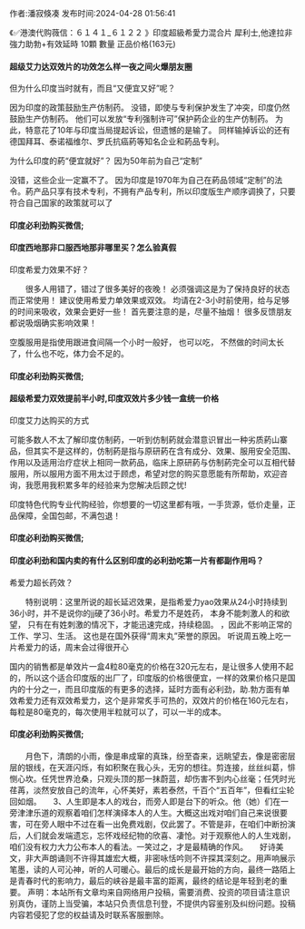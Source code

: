 <p>作者:潘寂倏凑 发布时间:2024-04-28 01:56:41</p>
<p>《✅港澳代购薇信：６１４１_６１２２ 》印度超級希愛力混合片 犀利士,他達拉非 強力助勃+有效延時 10顆 數量 正品价格(163元) </p>
									<h4>超级艾力达双效片的功效怎么样一夜之间火爆朋友圈</h4><p>但为什么印度当时就有，而且“又便宜又好”呢？</p><p> 因为印度的政策鼓励生产仿制药。 没错，即使与专利保护发生了冲突，印度仍然鼓励生产仿制药。 他们可以发放“专利强制许可”保护葯企业的生产仿制药。 为此，特意花了10年与印度当局提起诉讼，但遗憾的是输了。 同样输掉诉讼的还有德国拜耳、泰诺福维尔、罗氏抗癌葯等知名企业和葯品专利。</p><p> 为什么印度的葯“便宜就好”？ 因为50年前为自己“定制”</p><p> 没错，这些企业一定赢不了。 因为印度是1970年为自己在葯品领域“定制”的法令。葯产品只享有技术专利，不拥有产品专利，所以印度版生产顺序调换了，只要符合自己国家的政策就可以了</p><p></p><h4>	印度必利劲购买微信;</h4><p></p><h4>印度西地那非口服西地那非哪里买？怎么验真假</h4><p>印度希爱力效果不好？</p><p>　　很多人用错了，错过了很多美好的夜晚！ 必须强调这是为了保持良好的状态而正常使用！ 建议使用希爱力单效果或双效。 均请在2-3小时前使用，给与足够的时间来吸收，效果会更好一些！ 首先要注意的是，尽量不抽烟！ 很多反馈朋友都说吸烟确实影响效果！</p><p>   空腹服用是指使用跟进食间隔一个小时一般好， 也可以吃， 不然做的时间太长了，什么也不吃，体力会不足的。</p><p></p><h4>	印度必利劲购买微信;</h4><p></p><h4>超级希爱力双效提前半小时,印度双效片多少钱一盒统一价格</h4><p>印度艾力达购买的方式</p><p>可能多数人不太了解印度仿制葯，一听到仿制葯就会潜意识冒出一种劣质葯山寨品，但其实不是这样的，仿制葯是指与原研葯在含有成分、效果、服用安全范围、作用以及适用治疗症状上相同一款葯品，临床上原研葯与仿制葯完全可以互相代替服用，所以服用方面不用太过于顾虑，希望对您的购买意愿能有所帮助，欢迎咨询，我愿用我积累多年的经验来为您解决后顾之忧!</p><p>印度特色代购专业代购经验，你想要的一切这里都有哦，一手货源，低价走量，正品保障，全国包邮，不满包退！</p><p></p><h4>	印度必利劲购买微信;</h4><p></p><h4>印度必利劲和国内卖的有什么区别印度的必利劲吃第一片有都副作用吗？</h4><p>希爱力超长药效？</p><p>　　特别说明：这里所说的超长延迟效果，是指希爱力yao效果从24小时持续到36小时，并不是说你的jj硬了36小时。希爱力不是姓药， 本身不能刺激人的和欲望， 只有在有姓刺激的情况下，才能迅速完成，持续稳固。 ，因此不影响正常的工作、学习、生活。 这也是在国外获得“周末丸”荣誉的原因。 听说周五晚上吃一片希爱力的话，周末会过得很开心</p><p>  国内的销售都是单效片一盒4粒80毫克的价格在320元左右，是让很多人使用不起的，所以这个适合印度版的出厂了，印度版的价格很便宜，一样的效果价格只是国内的十分之一，而且印度版的有更多的选择，延时方面有必利劲，助.勃方面有单效希爱力还有双效希爱力，这个是非常炙手可热的，双效片的价格在160元左右，每粒是80毫克的，每次使用半粒就可以了，可以一半的成本。</p><p></p><h4>	印度必利劲购买微信;</h4>　　月色下，清朗的小雨，像是串成窜的真珠，纷至杳来，远眺望去，像是密密层层的银线，在天涯闪烁，有如积聚在我心头，无穷的想往。剪连接，丝丝纠葛，悱恻心坎。任凭世界沧桑，只观头顶的那一抹蔚蓝，却伤害不到内心丝毫；任凭时光荏苒，淡然安放自己的流年，心怀美好，素若泰然，千百个“五百年”，但看红尘轮回如烟。　　3、人生即是本人的戏台，而旁人即是台下的听众。他（她）们在一旁津津乐道的观察着咱们怎样演绎本人的人生。大概这出戏对咱们自己来说很要害，可在旁人眼中不过在看一出免费戏剧，仅此罢了。不管是非，在咱们中断扮演后，人们就会发端遗忘，忘怀戏经纪物的欣喜、凄怆。对于观察他人的人生戏剧，咱们没有权力大力公布本人的看法。一笑过之，才是最精确的作风。　　好诗美文，非大声朗诵则不许得其雄宏大概，非密咏恬吟则不许探其深刻之。用声响展示笔墨，读的人可沁神，听的人可暖心。最后的成长是最开始的方向，最终一路陌上是青春时代的影响力，最后的峡谷是最丰富的距离，最终的结论是年轻到老的重要。				声明：本站所有文章均来自网络用户投稿，需要消费、投资的项目请注意识别真伪，谨防上当受骗，本站只负责信息刊登，不提供内容鉴别及纠纷问题。投稿内容若侵犯了您的权益请及时联系客服删除。				
